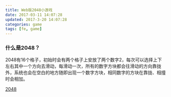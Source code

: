 ```yaml
---
title: Web版2048小游戏
date: 2017-03-11 14:07:28
updated: 2017-3-20 14:07:28
categories: game
tags: [fe, game]
---
```


### 什么是2048？
2048有16个格子，初始时会有两个格子上安放了两个数字2，每次可以选择上下左右其中一个方向去滑动，每滑动一次，所有的数字方块都会往滑动的方向靠拢外，系统也会在空白的地方随即出现一个数字方块，相同数字的方块在靠拢、相撞时会相加。


[2048](2048.html)